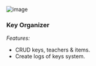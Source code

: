 ![image](https://user-images.githubusercontent.com/116142881/196614491-ac8128ab-af09-4a4c-b0f4-c0e3d9c0d28d.png)

### Key Organizer

*Features:*
- CRUD keys, teachers & items.
- Create logs of keys system.
